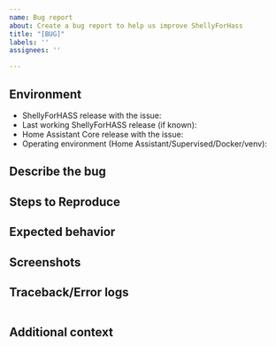 ```yaml
---
name: Bug report
about: Create a bug report to help us improve ShellyForHass
title: "[BUG]"
labels: ''
assignees: ''

---
```


<!-- Please READ THIS FIRST

Before opening a new issue, please check if a similar one is already open

DO NOT DELETE ANY TEXT from this template! Otherwise, your issue may be closed without comment.

-->

## Environment

- ShellyForHASS release with the issue: 
- Last working ShellyForHASS release (if known): 
- Home Assistant Core release with the issue: 
- Operating environment (Home Assistant/Supervised/Docker/venv): 

## Describe the bug
<!--
  Make a brief descrition of the problem you are experiencing
-->


## Steps to Reproduce
<!--
  Please list the steps needed to reproduce the issue
-->


## Expected behavior
<!-- 
  Insert a brief descrition of the expected behaviour is
-->


## Screenshots
<!-- 
  If applicable, add screenshots to help explain your problem.
-->


## Traceback/Error logs
<!--
  If you come across any trace or error logs, please provide them.
-->

```txt

```

## Additional context
<!--
  Add any other context about the problem here.
-->
